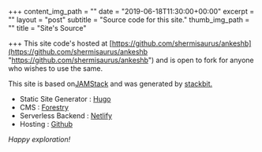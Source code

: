 +++
content_img_path = ""
date = "2019-06-18T11:30:00+00:00"
excerpt = ""
layout = "post"
subtitle = "Source code for this site."
thumb_img_path = ""
title = "Site's Source"

+++
This site code's hosted at [https://github.com/shermisaurus/ankeshb](https://github.com/shermisaurus/ankeshb "https://github.com/shermisaurus/ankeshb") and is open to fork for anyone who wishes to use the same.

This site is based on[JAMStack](https://jamstack.org/ "jamstack") and was generated by [stackbit.](https://www.stackbit.com/ "stackbit")

* Static Site Generator :  [Hugo](https://gohugo.io/)
* CMS : [Forestry](https://forestry.io/)
* Serverless Backend : [Netlify](https://www.netlify.com/)
* Hosting : [Github](https://github.com/)

_Happy exploration!_